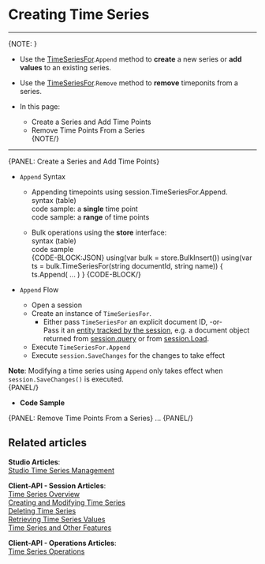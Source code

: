 ﻿# Creating Time Series
---

{NOTE: }

* Use the [TimeSeriesFor]().`Append` method to **create** a new series or **add values** to an existing series.  
* Use the [TimeSeriesFor]().`Remove` method to **remove** timeponits from a series.  

* In this page:  
   - Create a Series and Add Time Points  
   - Remove Time Points From a Series  
{NOTE/}

---

{PANEL: Create a Series and Add Time Points}

* `Append` Syntax  
   - Appending timepoints using session.TimeSeriesFor.Append.  
     syntax (table)  
     code sample: a **single** time point  
     code sample: a **range** of time points  
     

   - Bulk operations using the **store** interface:  
     syntax (table)  
     code sample  
     {CODE-BLOCK:JSON}
     using(var bulk = store.BulkInsert())
     using(var ts = bulk.TimeSeriesFor(string documentId, string name))
     {
         ts.Append( ... )
     }
     {CODE-BLOCK/}

* `Append` Flow  
    - Open a session  
    - Create an instance of `TimeSeriesFor`.  
        * Either pass `TimeSeriesFor` an explicit document ID, -or-  
          Pass it an [entity tracked by the session](../../../client-api/session/loading-entities), e.g. a document object returned from [session.query](../../../client-api/session/querying/how-to-query) or from [session.Load](../../../client-api/session/loading-entities#load).  
    - Execute `TimeSeriesFor.Append`
    - Execute `session.SaveChanges` for the changes to take effect  

**Note**:
Modifying a time series using `Append` only takes effect when `session.SaveChanges()` is executed.  
{PANEL/}

* **Code Sample**  

{PANEL: Remove Time Points From a Series}
...
{PANEL/}

## Related articles
**Studio Articles**:  
[Studio Time Series Management]()  

**Client-API - Session Articles**:  
[Time Series Overview]()  
[Creating and Modifying Time Series]()  
[Deleting Time Series]()  
[Retrieving Time Series Values]()  
[Time Series and Other Features]()  

**Client-API - Operations Articles**:  
[Time Series Operations]()  
